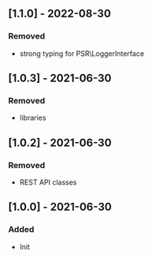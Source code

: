 ## [1.1.0] - 2022-08-30
### Removed
- strong typing for PSR\LoggerInterface

## [1.0.3] - 2021-06-30
### Removed
- libraries

## [1.0.2] - 2021-06-30
### Removed
- REST API classes

## [1.0.0] - 2021-06-30
### Added
- Init